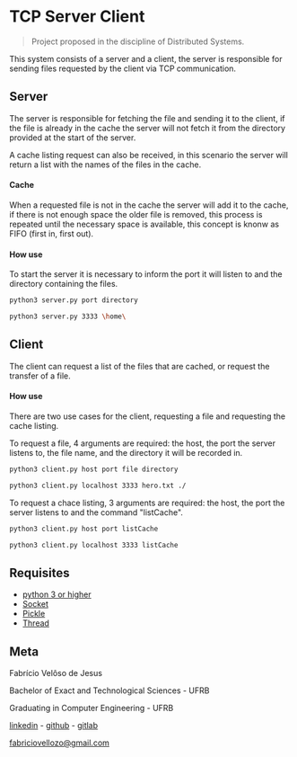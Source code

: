 # TCP Server Client
> Project proposed in the discipline of Distributed Systems.

This system consists of a server and a client, the server is responsible for sending files requested by the client via TCP communication.

## Server

The server is responsible for fetching the file and sending it to the client, if the file is already in the cache the server will not fetch it from the directory provided at the start of the server.

A cache listing request can also be received, in this scenario the server will return a list with the names of the files in the cache.

#### Cache
When a requested file is not in the cache the server will add it to the cache, if there is not enough space the older file is removed, this process is repeated until the necessary space is available, this concept is knonw as FIFO (first in, first out).
#### How use
To start the server it is necessary to inform the port it will listen to and the directory containing the files.
```sh
python3 server.py port directory
```
```sh
python3 server.py 3333 \home\
```
## Client

The client can request a list of the files that are cached, or request the transfer of a file.

#### How use
There are two use cases for the client, requesting a file and requesting the cache listing.

To request a file, 4 arguments are required: the host, the port the server listens to, the file name, and the directory it will be recorded in.

```sh
python3 client.py host port file directory
```
```sh
python3 client.py localhost 3333 hero.txt ./
```

To request a chace listing, 3 arguments are required: the host, the port the server listens to and the command "listCache".

```sh
python3 client.py host port listCache
```
```sh
python3 client.py localhost 3333 listCache

```

## Requisites
* [python 3 or higher](https://www.python.org/downloads/)
* [Socket](https://docs.python.org/3/library/socket.html)
* [Pickle](https://docs.python.org/3/library/pickle.html)
* [Thread](https://docs.python.org/3/library/threading.html)
## Meta
Fabrício Velôso de Jesus

Bachelor of Exact and Technological Sciences - UFRB

Graduating in Computer Engineering - UFRB

[linkedin](https://www.linkedin.com/in/fabricio-veloso-23aa92198/) - [github](https://github.com/FVjesus) - [gitlab](https://gitlab.com/fabriciovellozo)

fabriciovellozo@gmail.com



